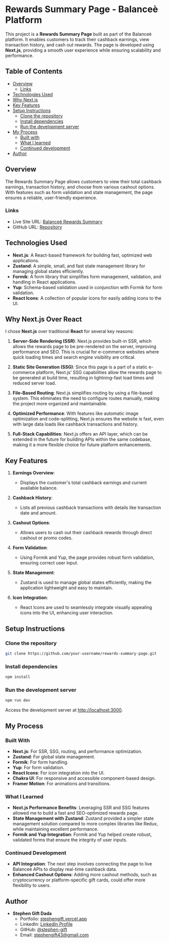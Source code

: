 # Rewards Summary Page - Balanceè Platform

This project is a **Rewards Summary Page** built as part of the Balanceè platform. It enables customers to track their cashback earnings, view transaction history, and cash out rewards. The page is developed using **Next.js**, providing a smooth user experience while ensuring scalability and performance.

## Table of Contents

- [Overview](#overview)
  - [Links](#links)
- [Technologies Used](#technologies-used)
- [Why Next.js](#why-nextjs-over-react)
- [Key Features](#key-features)
- [Setup Instructions](#setup-instructions)
  - [Clone the repository](#clone-the-repository)
  - [Install dependencies](#install-dependencies)
  - [Run the development server](#run-the-development-server)
- [My Process](#my-process)
  - [Built with](#built-with)
  - [What I learned](#what-i-learned)
  - [Continued development](#continued-development)
- [Author](#author)

## Overview

The Rewards Summary Page allows customers to view their total cashback earnings, transaction history, and choose from various cashout options. With features such as form validation and state management, the page ensures a reliable, user-friendly experience.

### Links

- Live Site URL: [Balanceè Rewards Summary](https://customer.balancee.app/)
- GitHub URL: [Repository](#)

## Technologies Used

- **Next.js**: A React-based framework for building fast, optimized web applications.
- **Zustand**: A simple, small, and fast state management library for managing global states efficiently.
- **Formik**: A form library that simplifies form management, validation, and handling in React applications.
- **Yup**: Schema-based validation used in conjunction with Formik for form validation.
- **React Icons**: A collection of popular icons for easily adding icons to the UI.

## Why Next.js Over React

I chose **Next.js** over traditional **React** for several key reasons:

1. **Server-Side Rendering (SSR)**: Next.js provides built-in SSR, which allows the rewards page to be pre-rendered on the server, improving performance and SEO. This is crucial for e-commerce websites where quick loading times and search engine visibility are critical.

2. **Static Site Generation (SSG)**: Since this page is a part of a static e-commerce platform, Next.js’ SSG capabilities allow the rewards page to be generated at build time, resulting in lightning-fast load times and reduced server load.

3. **File-Based Routing**: Next.js simplifies routing by using a file-based system. This eliminates the need to configure routes manually, making the project more organized and maintainable.

4. **Optimized Performance**: With features like automatic image optimization and code-splitting, Next.js ensures the website is fast, even with large data loads like cashback transactions and history.

5. **Full-Stack Capabilities**: Next.js offers an API layer, which can be extended in the future for building APIs within the same codebase, making it a more flexible choice for future platform enhancements.

## Key Features

1. **Earnings Overview**:
    - Displays the customer's total cashback earnings and current available balance.

2. **Cashback History**:
    - Lists all previous cashback transactions with details like transaction date and amount.

3. **Cashout Options**:
    - Allows users to cash out their cashback rewards through direct cashout or promo codes.

4. **Form Validation**:
    - Using Formik and Yup, the page provides robust form validation, ensuring correct user input.

5. **State Management**:
    - Zustand is used to manage global states efficiently, making the application lightweight and easy to maintain.

6. **Icon Integration**:
    - React Icons are used to seamlessly integrate visually appealing icons into the UI, enhancing user interaction.

## Setup Instructions

### Clone the repository

```bash
git clone https://github.com/your-username/rewards-summary-page.git
```

### Install dependencies

```bash
npm install
```

### Run the development server

```bash
npm run dev
```

Access the development server at [http://localhost:3000](http://localhost:3000).

## My Process

### Built With

- **Next.js**: For SSR, SSG, routing, and performance optimization.
- **Zustand**: For global state management.
- **Formik**: For form handling.
- **Yup**: For form validation.
- **React Icons**: For icon integration into the UI.
- **Chakra UI**: For responsive and accessible component-based design.
- **Framer Motion**: For animations and transitions.

### What I Learned

- **Next.js Performance Benefits**: Leveraging SSR and SSG features allowed me to build a fast and SEO-optimized rewards page.
- **State Management with Zustand**: Zustand provided a simpler state management solution compared to more complex libraries like Redux, while maintaining excellent performance.
- **Formik and Yup Integration**: Formik and Yup helped create robust, validated forms that ensure the integrity of user inputs.

### Continued Development

- **API Integration**: The next step involves connecting the page to live Balanceè APIs to display real-time cashback data.
- **Enhanced Cashout Options**: Adding more cashout methods, such as cryptocurrency or platform-specific gift cards, could offer more flexibility to users.

## Author

- **Stephen Gift Dada**
    - Portfolio: [stephengift.vercel.app](https://stephengift.vercel.app/)
    - LinkedIn: [LinkedIn Profile](https://www.linkedin.com/in/stephen-gift-8894131b6)
    - GitHub: [@stephen-gift](https://github.com/stephen-gift)
    - Email: [stephengift43@gmail.com](mailto:stephengift43@gmail.com)

